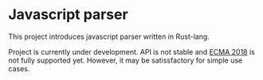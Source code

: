 # Javascript parser

This project introduces javascript parser written in Rust-lang.

Project is currently under development. API is not stable and [ECMA 2018](http://www.ecma-international.org/ecma-262/9.0/index.html#sec-statements) is not fully supported yet. However, it may be satissfactory for simple use cases.

